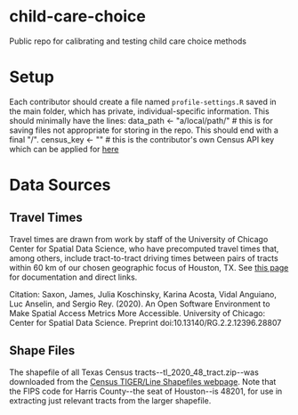 # child-care-choice

Public repo for calibrating and testing child care choice methods

# Setup

Each contributor should create a file named `profile-settings.R` saved in the main folder, which has private, individual-specific information. This should minimally have the lines:
    data_path <- "a/local/path/" # this is for saving files not appropriate for storing in the repo. This should end with a final "/".
	census_key <- "" # this is the contributor's own Census API key which can be applied for [here](https://api.census.gov/data/key_signup.html)

# Data Sources

## Travel Times

Travel times are drawn from work by staff of the University of Chicago Center for Spatial Data Science, who have precomputed travel times that, among others, include tract-to-tract driving times between pairs of tracts within 60 km of our chosen geographic focus of Houston, TX. See [this page](https://access.readthedocs.io/en/latest/resources.html) for documentation and direct links.

Citation: Saxon, James, Julia Koschinsky, Karina Acosta, Vidal Anguiano, Luc Anselin, and Sergio Rey. (2020). An Open Software Environment to Make Spatial Access Metrics More Accessible. University of Chicago: Center for Spatial Data Science. Preprint doi:10.13140/RG.2.2.12396.28807

## Shape Files

The shapefile of all Texas Census tracts--tl_2020_48_tract.zip--was downloaded from the [Census TIGER/Line Shapefiles webpage](https://www.census.gov/geographies/mapping-files/time-series/geo/tiger-line-file.html). Note that the FIPS code for Harris County--the seat of Houston--is 48201, for use in extracting just relevant tracts from the larger shapefile.


